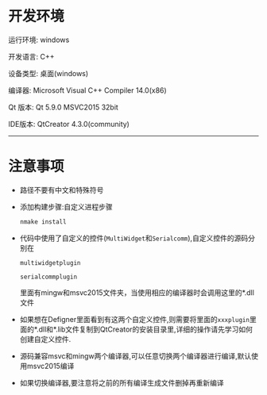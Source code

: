 # 开发环境

运行环境: windows 

开发语言: C++ 

设备类型: 桌面(windows) 

编译器: Microsoft Visual C++ Compiler 14.0(x86) 

Qt 版本: Qt 5.9.0 MSVC2015 32bit 

IDE版本: QtCreator 4.3.0(community) 


***

# 注意事项

* 路径不要有中文和特殊符号

* 添加构建步骤:自定义进程步骤

  ``` makefile
  nmake install
  ```

* 代码中使用了自定义的控件(`MultiWidget`和`Serialcomm`),自定义控件的源码分别在

  `multiwidgetplugin`

  `serialcommplugin`

  里面有mingw和msvc2015文件夹，当使用相应的编译器时会调用这里的\*.dll文件

* 如果想在Defigner里面看到有这两个自定义控件,则需要将里面的`xxxplugin`里面的\*.dll和\*.lib文件复制到QtCreator的安装目录里,详细的操作请先学习如何创建自定义控件.

* 源码兼容msvc和mingw两个编译器,可以任意切换两个编译器进行编译,默认使用msvc2015编译

* 如果切换编译器,要注意将之前的所有编译生成文件删掉再重新编译

  




